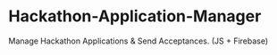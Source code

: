 # Hackathon-Application-Manager
Manage Hackathon Applications &amp; Send Acceptances. (JS + Firebase) 
